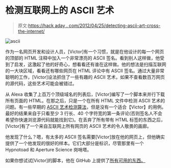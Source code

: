# 检测互联网上的 ASCII 艺术

> 原文:[https://hack aday . com/2012/04/25/detecting-ascii-art-cross-the-internet/](https://hackaday.com/2012/04/25/detecting-ascii-art-across-the-internet/)

![](../Images/08e65f22bccaa3563fc6dfa3b6efc0b9.png "ascii")

作为一名网页开发和设计人员，[Victor]有一个习惯，就是在他设计的每一个网页的顶部的 HTML 注释中加入一个非常漂亮的 ASCII 签名。看到别人这样做，他受到了启发，这激起了他的好奇心，想看看还有谁在这样做。他的想法是扫描互联网的一大块区域，看看还有哪些网页在 HTML 评论中有 ASCII 签名。通过大量非常聪明的工作，[Victor]设法抓住了一些有趣的 ASCII 艺术，如果不查看数百万网页的源代码，这些艺术可能会被错过。

从 Alexa 收集了上百万个顶级域名的列表后，[Victor]编写了一个脚本来并行下载所有页面的 HTML。在那之后，只是一个在所有 HTML 文件中检测 ASCII 艺术的问题。有一些早期的 [ASCII 艺术检测算法](http://www.w3.org/WAI/ER/IG/ert/AsciiArt.htm)，但是没有一个适合【Victor】的用例。最好的结果来自于只看至少 3 行长、40 个字符宽的第一条评论(否则签名人不会希望你快速浏览源代码就能找到它)。在丢弃了所有带有 HTML 标签的东西之后，[Victor]有了一个来自互联网上所有网页的 ASCII 艺术的令人敬畏的画廊。

他发现了什么？嗯，有太多的 ASCII 签名需要[Victor]放在他的网页上，但他确实提供了一个他发现的很好的样本。它们大部分是标识，尽管那里有一个 Hypnotoad 和 Aperture Science 岗哨塔。

如果你想试试[Victor]的脚本，他在 GitHub 上提供了[所有可用的东西。](https://github.com/geon/asciiart/blob/master/download.php)